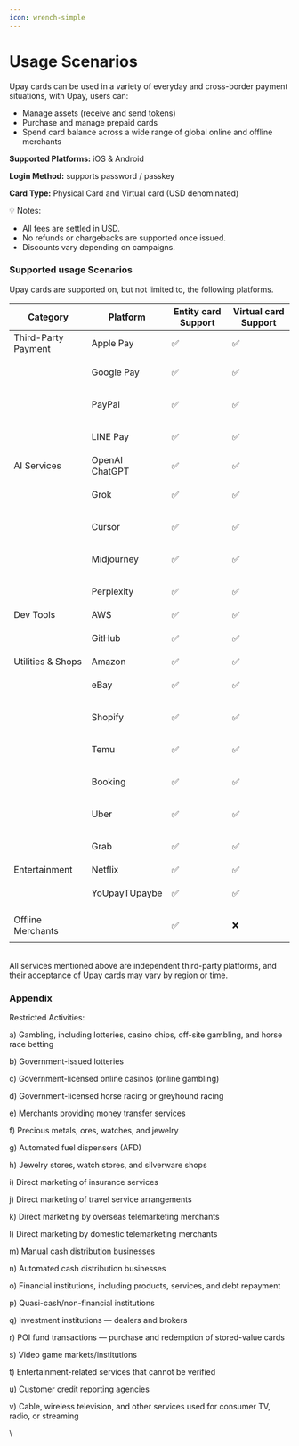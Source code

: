 ```yaml
---
icon: wrench-simple
---
```


# Usage Scenarios

Upay cards can be used in a variety of everyday and cross-border payment situations, with Upay, users can:

* Manage assets (receive and send tokens)
* Purchase and manage prepaid cards
* Spend card balance across a wide range of global online and offline merchants



**Supported Platforms:** iOS & Android

**Login Method:** supports password / passkey&#x20;

**Card Type:** Physical Card and Virtual card (USD denominated)

💡 Notes:

* All fees are settled in USD.
* No refunds or chargebacks are supported once issued.
* Discounts vary depending on campaigns.

### Supported usage Scenarios

Upay cards are supported on, but not limited to, the following platforms.

| Category            | Platform       | Entity card Support | Virtual card Support |
| ------------------- | -------------- | ------------------- | -------------------- |
| Third-Party Payment | Apple Pay      | ✅                   | ✅                    |
| <p><br></p>         | Google Pay     | ✅                   | ✅                    |
| <p><br></p>         | PayPal         | ✅                   | ✅                    |
| <p><br></p>         | LINE Pay       | ✅                   | ✅                    |
| AI Services         | OpenAI ChatGPT | ✅                   | ✅                    |
| <p><br></p>         | Grok           | ✅                   | ✅                    |
| <p><br></p>         | Cursor         | ✅                   | ✅                    |
| <p><br></p>         | Midjourney     | ✅                   | ✅                    |
| <p><br></p>         | Perplexity     | ✅                   | ✅                    |
| Dev Tools           | AWS            | ✅                   | ✅                    |
| <p><br></p>         | GitHub         | ✅                   | ✅                    |
| Utilities & Shops   | Amazon         | ✅                   | ✅                    |
| <p><br></p>         | eBay           | ✅                   | ✅                    |
| <p><br></p>         | Shopify        | ✅                   | ✅                    |
| <p><br></p>         | Temu           | ✅                   | ✅                    |
| <p><br></p>         | Booking        | ✅                   | ✅                    |
| <p><br></p>         | Uber           | ✅                   | ✅                    |
| <p><br></p>         | Grab           | ✅                   | ✅                    |
| Entertainment       | Netflix        | ✅                   | ✅                    |
| <p><br></p>         | YoUpayTUpaybe  | ✅                   | ✅                    |
| Offline Merchants   | <p><br></p>    | ✅                   | ❌                    |

\
All services mentioned above are independent third-party platforms, and their acceptance of Upay cards may vary by region or time.

### Appendix

Restricted Activities:

a) Gambling, including lotteries, casino chips, off-site gambling, and horse race betting

b) Government-issued lotteries

c) Government-licensed online casinos (online gambling)

d) Government-licensed horse racing or greyhound racing

e) Merchants providing money transfer services

f) Precious metals, ores, watches, and jewelry

g) Automated fuel dispensers (AFD)

h) Jewelry stores, watch stores, and silverware shops

i) Direct marketing of insurance services

j) Direct marketing of travel service arrangements

k) Direct marketing by overseas telemarketing merchants

l) Direct marketing by domestic telemarketing merchants

m) Manual cash distribution businesses

n) Automated cash distribution businesses

o) Financial institutions, including products, services, and debt repayment

p) Quasi-cash/non-financial institutions

q) Investment institutions — dealers and brokers

r) POI fund transactions — purchase and redemption of stored-value cards

s) Video game markets/institutions

t) Entertainment-related services that cannot be verified

u) Customer credit reporting agencies

v) Cable, wireless television, and other services used for consumer TV, radio, or streaming

\
